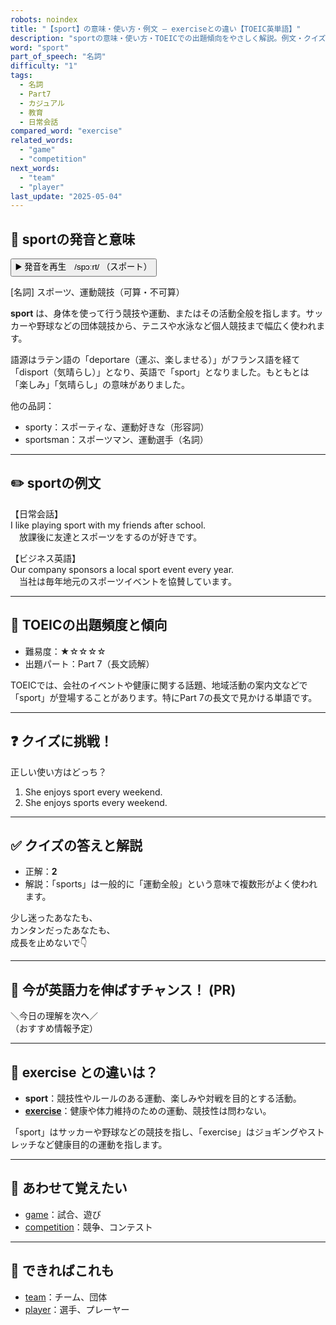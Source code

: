 ```yaml
---
robots: noindex
title: "【sport】の意味・使い方・例文 ― exerciseとの違い【TOEIC英単語】"
description: "sportの意味・使い方・TOEICでの出題傾向をやさしく解説。例文・クイズ付きでexerciseとの違いもわかりやすく学べます。"
word: "sport"
part_of_speech: "名詞"
difficulty: "1"
tags:
  - 名詞
  - Part7
  - カジュアル
  - 教育
  - 日常会話
compared_word: "exercise"
related_words:
  - "game"
  - "competition"
next_words:
  - "team"
  - "player"
last_update: "2025-05-04"
---
```


## 🔰 sportの発音と意味

<button class="play-audio" onclick="playTTS('sport')">
  <span class="play-audio-main">
    ▶️ 発音を再生　/spɔːrt/
  </span>
  <span class="play-audio-sub">
    （スポート）
  </span>
</button>

[名詞] スポーツ、運動競技（可算・不可算）

**sport** は、身体を使って行う競技や運動、またはその活動全般を指します。サッカーや野球などの団体競技から、テニスや水泳など個人競技まで幅広く使われます。

語源はラテン語の「deportare（運ぶ、楽しませる）」がフランス語を経て「disport（気晴らし）」となり、英語で「sport」となりました。もともとは「楽しみ」「気晴らし」の意味がありました。

他の品詞：  
- sporty：スポーティな、運動好きな（形容詞）
- sportsman：スポーツマン、運動選手（名詞）

---

## ✏️ sportの例文

【日常会話】  
I like playing sport with my friends after school.  
　放課後に友達とスポーツをするのが好きです。

【ビジネス英語】  
Our company sponsors a local sport event every year.  
　当社は毎年地元のスポーツイベントを協賛しています。

---

## 🎯 TOEICの出題頻度と傾向

- 難易度：★☆☆☆☆
- 出題パート：Part 7（長文読解）

TOEICでは、会社のイベントや健康に関する話題、地域活動の案内文などで「sport」が登場することがあります。特にPart 7の長文で見かける単語です。

---

## ❓ クイズに挑戦！

正しい使い方はどっち？

1. She enjoys sport every weekend.  
2. She enjoys sports every weekend.

---

## ✅ クイズの答えと解説

- 正解：**2**
- 解説：「sports」は一般的に「運動全般」という意味で複数形がよく使われます。

少し迷ったあなたも、  
カンタンだったあなたも、  
成長を止めないで👇️

---

## 🚀 今が英語力を伸ばすチャンス！ (PR)

<div class="info-center">
＼今日の理解を次へ／<br>  
（おすすめ情報予定）
</div>

---

## 🤔  exercise との違いは？

- **sport**：競技性やルールのある運動、楽しみや対戦を目的とする活動。
- **[exercise](/exercise)**：健康や体力維持のための運動、競技性は問わない。

「sport」はサッカーや野球などの競技を指し、「exercise」はジョギングやストレッチなど健康目的の運動を指します。

---

## 🧩 あわせて覚えたい

- [game](/game)：試合、遊び
- [competition](/competition)：競争、コンテスト

---

## 📖 できればこれも

- [team](/team)：チーム、団体
- [player](/player)：選手、プレーヤー

<!-- cvid: aid22_bid45 -->
